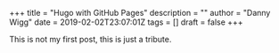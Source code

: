 +++
title = "Hugo with GitHub Pages"
description = ""
author = "Danny Wigg"
date = 2019-02-02T23:07:01Z
tags = []
draft = false
+++

This is not my first post, this is just a tribute.
